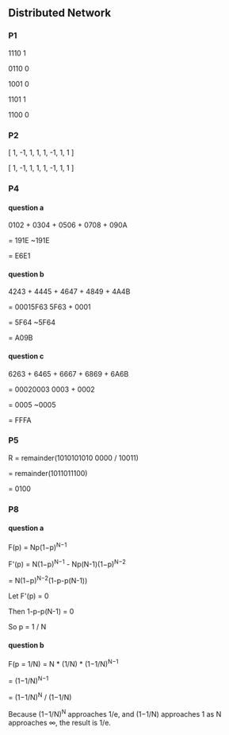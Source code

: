 ## Distributed Network

### P1

1110 1

0110 0

1001 0

1101 1

1100 0

### P2

[ 1, -1, 1, 1, 1, -1, 1, 1 ]

[ 1, -1, 1, 1, 1, -1, 1, 1 ]

### P4

#### question a

0102 + 0304 + 0506 + 0708 + 090A

= 191E ~191E

= E6E1

#### question b

4243 + 4445 + 4647 + 4849 + 4A4B

= 00015F63 5F63 + 0001

= 5F64 ~5F64

= A09B

#### question c

6263 + 6465 + 6667 + 6869 + 6A6B

= 00020003 0003 + 0002

= 0005 ~0005

= FFFA

### P5

R = remainder(1010101010 0000 / 10011)

= remainder(1011011100)

= 0100

### P8

#### question a

F(p) = Np(1−p)<sup>N−1</sup>

F'(p) = N(1−p)<sup>N−1</sup> - Np(N-1)(1−p)<sup>N−2</sup>

= N(1−p)<sup>N−2</sup>(1-p-p(N-1))

Let F'(p) = 0

Then 1-p-p(N-1) = 0

So p = 1 / N

#### question b

F(p = 1/N) = N * (1/N) * (1−1/N)<sup>N−1</sup> 

= (1−1/N)<sup>N−1</sup> 

= (1−1/N)<sup>N</sup> / (1−1/N)

Because (1−1/N)<sup>N</sup> approaches 1/e, and (1−1/N) approaches 1 as N approaches ∞, the result is 1/e.
